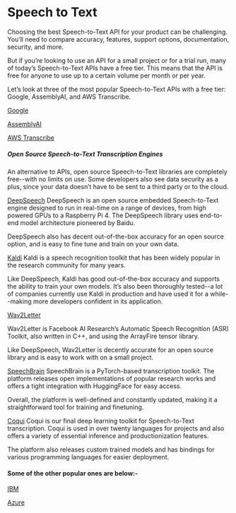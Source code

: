 # Speech to Text

Choosing the best Speech-to-Text API for your product can be challenging. You’ll need to compare accuracy, features, support options, documentation, security, and more.

But if you’re looking to use an API for a small project or for a trial run, many of today’s Speech-to-Text APIs have a free tier. This means that the API is free for anyone to use up to a certain volume per month or per year.

Let’s look at three of the most popular Speech-to-Text APIs with a free tier: Google, AssemblyAI, and AWS Transcribe.

[Google](https://cloud.google.com/speech-to-text)

[AssemblyAI](https://www.assemblyai.com/)

[AWS Transcribe](https://aws.amazon.com/free/?all-free-tier.sort-by=item.additionalFields.SortRank&all-free-tier.sort-order=asc&awsf.Free%20Tier%20Types=*all&awsf.Free%20Tier%20Categories=*all)

##### Open Source Speech-to-Text Transcription Engines

An alternative to APIs, open source Speech-to-Text libraries are completely free--with no limits on use. Some developers also see data security as a plus, since your data doesn’t have to be sent to a third party or to the cloud.

[DeepSpeech](https://github.com/mozilla/DeepSpeech)
DeepSpeech is an open source embedded Speech-to-Text engine designed to run in real-time on a range of devices, from high powered GPUs to a Raspberry Pi 4. The DeepSpeech library uses end-to-end model architecture pioneered by Baidu.

DeepSpeech also has decent out-of-the-box accuracy for an open source option, and is easy to fine tune and train on your own data.

[Kaldi](https://github.com/kaldi-asr/kaldi)
Kaldi is a speech recognition toolkit that has been widely popular in the research community for many years.

Like DeepSpeech, Kaldi has good out-of-the-box accuracy and supports the ability to train your own models. It’s also been thoroughly tested--a lot of companies currently use Kaldi in production and have used it for a while--making more developers confident in its application.

[Wav2Letter](https://github.com/flashlight/wav2letter)

Wav2Letter is Facebook AI Research’s Automatic Speech Recognition (ASR) Toolkit, also written in C++, and using the ArrayFire tensor library.

Like DeepSpeech, Wav2Letter is decently accurate for an open source library and is easy to work with on a small project.

[SpeechBrain](https://github.com/speechbrain/speechbrain)
SpeechBrain is a PyTorch-based transcription toolkit. The platform releases open implementations of popular research works and offers a tight integration with HuggingFace for easy access.

Overall, the platform is well-defined and constantly updated, making it a straightforward tool for training and finetuning.

[Coqui](https://github.com/coqui-ai/STT)
Coqui is our final deep learning toolkit for Speech-to-Text transcription. Coqui is used in over twenty languages for projects and also offers a variety of essential inference and productionization features.

The platform also releases custom trained models and has bindings for various programming languages for easier deployment.

#### Some of the other popular ones are below:-

[IBM](https://cloud.ibm.com/docs/speech-to-text)

[Azure](https://azure.microsoft.com/en-us/services/cognitive-services/speech-to-text/)